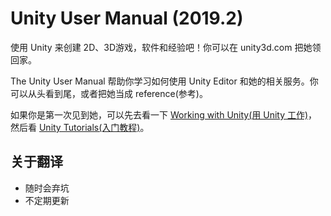 # Unity User Manual (2019.2)

使用 Unity 来创建 2D、3D游戏，软件和经验吧！你可以在 unity3d.com 把她领回家。

The Unity User Manual 帮助你学习如何使用 Unity Editor 和她的相关服务。你可以从头看到尾，或者把她当成 reference(参考)。

如果你是第一次见到她，可以先去看一下 [Working with Unity(用 Unity 工作)](https://docs.unity3d.com/Manual/UnityOverview.html)，然后看 [Unity Tutorials(入门教程)](https://unity3d.com/learn/tutorials)。

## 关于翻译

- 随时会弃坑
- 不定期更新